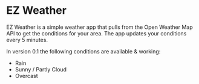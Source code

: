 # EZ Weather

EZ Weather is a simple weather app that pulls from the Open Weather Map API to get the conditions for your area. The app updates your conditions every 5 minutes.

In version 0.1 the following conditions are available & working:

- Rain
- Sunny / Partly Cloud
- Overcast

